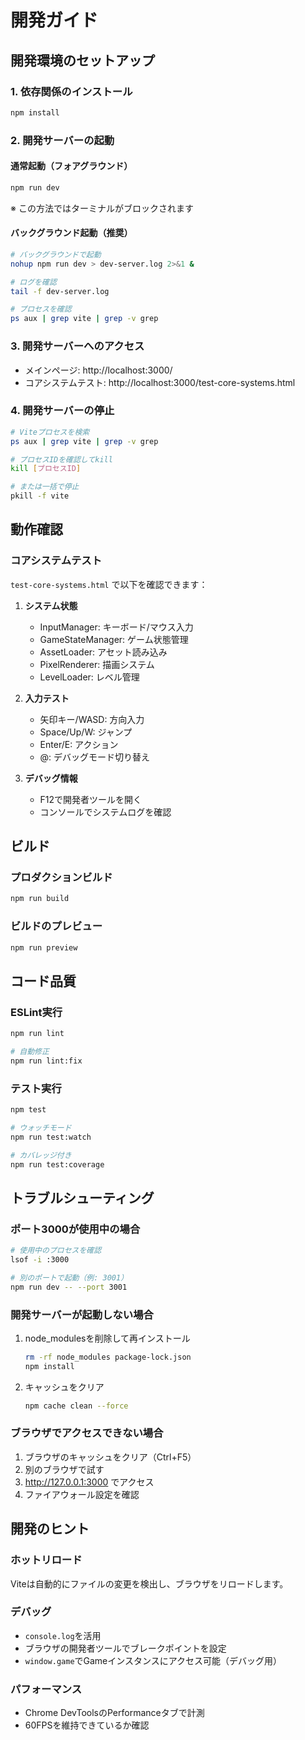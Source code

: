 # 開発ガイド

## 開発環境のセットアップ

### 1. 依存関係のインストール
```bash
npm install
```

### 2. 開発サーバーの起動

#### 通常起動（フォアグラウンド）
```bash
npm run dev
```
※ この方法ではターミナルがブロックされます

#### バックグラウンド起動（推奨）
```bash
# バックグラウンドで起動
nohup npm run dev > dev-server.log 2>&1 &

# ログを確認
tail -f dev-server.log

# プロセスを確認
ps aux | grep vite | grep -v grep
```

### 3. 開発サーバーへのアクセス
- メインページ: http://localhost:3000/
- コアシステムテスト: http://localhost:3000/test-core-systems.html

### 4. 開発サーバーの停止
```bash
# Viteプロセスを検索
ps aux | grep vite | grep -v grep

# プロセスIDを確認してkill
kill [プロセスID]

# または一括で停止
pkill -f vite
```

## 動作確認

### コアシステムテスト
`test-core-systems.html` で以下を確認できます：

1. **システム状態**
   - InputManager: キーボード/マウス入力
   - GameStateManager: ゲーム状態管理
   - AssetLoader: アセット読み込み
   - PixelRenderer: 描画システム
   - LevelLoader: レベル管理

2. **入力テスト**
   - 矢印キー/WASD: 方向入力
   - Space/Up/W: ジャンプ
   - Enter/E: アクション
   - @: デバッグモード切り替え

3. **デバッグ情報**
   - F12で開発者ツールを開く
   - コンソールでシステムログを確認

## ビルド

### プロダクションビルド
```bash
npm run build
```

### ビルドのプレビュー
```bash
npm run preview
```

## コード品質

### ESLint実行
```bash
npm run lint

# 自動修正
npm run lint:fix
```

### テスト実行
```bash
npm test

# ウォッチモード
npm run test:watch

# カバレッジ付き
npm run test:coverage
```

## トラブルシューティング

### ポート3000が使用中の場合
```bash
# 使用中のプロセスを確認
lsof -i :3000

# 別のポートで起動（例: 3001）
npm run dev -- --port 3001
```

### 開発サーバーが起動しない場合
1. node_modulesを削除して再インストール
   ```bash
   rm -rf node_modules package-lock.json
   npm install
   ```

2. キャッシュをクリア
   ```bash
   npm cache clean --force
   ```

### ブラウザでアクセスできない場合
1. ブラウザのキャッシュをクリア（Ctrl+F5）
2. 別のブラウザで試す
3. http://127.0.0.1:3000 でアクセス
4. ファイアウォール設定を確認

## 開発のヒント

### ホットリロード
Viteは自動的にファイルの変更を検出し、ブラウザをリロードします。

### デバッグ
- `console.log`を活用
- ブラウザの開発者ツールでブレークポイントを設定
- `window.game`でGameインスタンスにアクセス可能（デバッグ用）

### パフォーマンス
- Chrome DevToolsのPerformanceタブで計測
- 60FPSを維持できているか確認